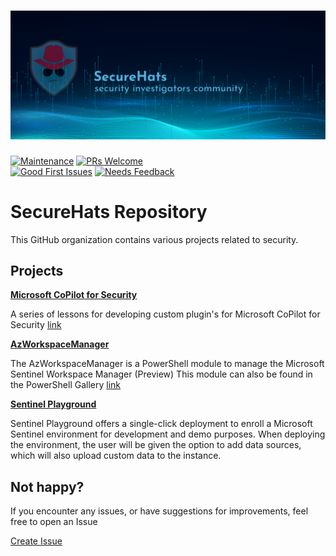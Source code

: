 ![logo](./media/sh-banner.png)
=========
[![Maintenance](https://img.shields.io/maintenance/yes/2023.svg?style=flat-square)]()
[![PRs Welcome](https://img.shields.io/badge/PRs-welcome-brightgreen.svg?style=flat-square)](http://makeapullrequest.com)</br>
[![Good First Issues](https://img.shields.io/github/issues/securehats/toolbox/good%20first%20issue?color=important&label=good%20first%20issue&style=flat)](https://github.com/securehats/toolbox/issues?q=is%3Aissue+is%3Aopen+label%3A%22good+first+issue%22)
[![Needs Feedback](https://img.shields.io/github/issues/securehats/toolbox/needs%20feedback?color=blue&label=needs%20feedback%20&style=flat)](https://github.com/securehats/toolbox/issues?q=is%3Aopen+is%3Aissue+label%3A%22needs+feedback%22)

# SecureHats Repository

This GitHub organization contains various projects related to security.

## Projects
[**Microsoft CoPilot for Security**](https://github.com/securehats/security-copilot)

A series of lessons for developing custom plugin's for Microsoft CoPilot for Security
[link](https://github.com/securehats/security-copilot)


[**AzWorkspaceManager**](https://github.com/securehats/AzWorkspaceManager)

The AzWorkspaceManager is a PowerShell module to manage the Microsoft Sentinel Workspace Manager (Preview)
This module can also be found in the PowerShell Gallery [link](https://www.powershellgallery.com/packages/AzWorkspaceManager)

[**Sentinel Playground**](https://github.com/SecureHats/Sentinel-playground)

Sentinel Playground offers a single-click deployment to enroll a Microsoft Sentinel environment for development and demo purposes.
When deploying the environment, the user will be given the option to add data sources, which will also upload custom data to the instance.

<!-- This SecureHats repository is used to organize project information and artifacts. 

> Note field

- [ ] unchecked
- [x] checked

```Pwsh
Code example
```

## Heading 2

### Heading 3

#### Heading 4

_italic_

**bold**

inline `code-example` 

 -->

## Not happy?

If you encounter any issues, or have suggestions for improvements, feel free to open an Issue

[Create Issue](../../issues/new/choose)
